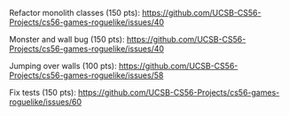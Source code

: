 Refactor monolith classes (150 pts): https://github.com/UCSB-CS56-Projects/cs56-games-roguelike/issues/40

Monster and wall bug (150 pts): https://github.com/UCSB-CS56-Projects/cs56-games-roguelike/issues/40

Jumping over walls (100 pts): https://github.com/UCSB-CS56-Projects/cs56-games-roguelike/issues/58

Fix tests (150 pts): https://github.com/UCSB-CS56-Projects/cs56-games-roguelike/issues/60
